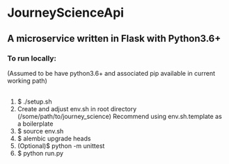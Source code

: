 <h1>JourneyScienceApi</hi>

<h2>A microservice written in Flask with Python3.6+</h2>

<h3>To run locally:</h3>
(Assumed to be have python3.6+ and associated pip available in current working path)
<br>
<br>
<ol>
    <li>$ ./setup.sh</li>
    <li>Create and adjust env.sh in root directory 
    (/some/path/to/journey_science) 
    Recommend using env.sh.template as a boilerplate
    <li>$ source env.sh </li>
    <li>$ alembic upgrade heads</li>
    <li>(Optional)$ python -m unittest</li>
    <li>$ python run.py</li>
</ol>
